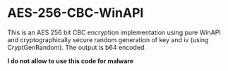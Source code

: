 # AES-256-CBC-WinAPI

This is an AES 256 bit CBC encryption implementation using pure WinAPI and cryptographically secure random generation of key and iv (using CryptGenRandom). The output is b64 encoded.

**I do not allow to use this code for malware**
